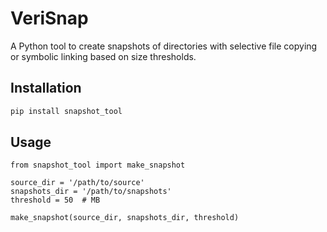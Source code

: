 # VeriSnap

A Python tool to create snapshots of directories with selective file copying or symbolic linking based on size thresholds.

## Installation

```bash
pip install snapshot_tool
```

## Usage
```
from snapshot_tool import make_snapshot

source_dir = '/path/to/source'
snapshots_dir = '/path/to/snapshots'
threshold = 50  # MB

make_snapshot(source_dir, snapshots_dir, threshold)
```